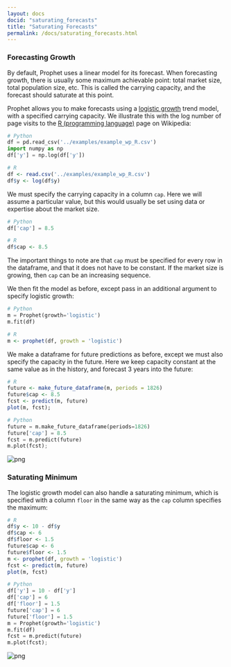 ```yaml
---
layout: docs
docid: "saturating_forecasts"
title: "Saturating Forecasts"
permalink: /docs/saturating_forecasts.html
---
```

### Forecasting Growth

By default, Prophet uses a linear model for its forecast. When forecasting growth, there is usually some maximum achievable point: total market size, total population size, etc. This is called the carrying capacity, and the forecast should saturate at this point.

Prophet allows you to make forecasts using a [logistic growth](https://en.wikipedia.org/wiki/Logistic_function) trend model, with a specified carrying capacity. We illustrate this with the log number of page visits to the [R (programming language)](https://en.wikipedia.org/wiki/R_%28programming_language%29) page on Wikipedia:

```python
# Python
df = pd.read_csv('../examples/example_wp_R.csv')
import numpy as np
df['y'] = np.log(df['y'])
```
```R
# R
df <- read.csv('../examples/example_wp_R.csv')
df$y <- log(df$y)
```
We must specify the carrying capacity in a column `cap`. Here we will assume a particular value, but this would usually be set using data or expertise about the market size.

```python
# Python
df['cap'] = 8.5
```
```R
# R
df$cap <- 8.5
```
The important things to note are that `cap` must be specified for every row in the dataframe, and that it does not have to be constant. If the market size is growing, then `cap` can be an increasing sequence.

We then fit the model as before, except pass in an additional argument to specify logistic growth:

```python
# Python
m = Prophet(growth='logistic')
m.fit(df)
```
```R
# R
m <- prophet(df, growth = 'logistic')
```
We make a dataframe for future predictions as before, except we must also specify the capacity in the future. Here we keep capacity constant at the same value as in the history, and forecast 3 years into the future:

```R
# R
future <- make_future_dataframe(m, periods = 1826)
future$cap <- 8.5
fcst <- predict(m, future)
plot(m, fcst);
```
```python
# Python
future = m.make_future_dataframe(periods=1826)
future['cap'] = 8.5
fcst = m.predict(future)
m.plot(fcst);
```
 
![png](/prophet/static/saturating_forecasts_files/saturating_forecasts_13_0.png) 


### Saturating Minimum

The logistic growth model can also handle a saturating minimum, which is specified with a column `floor` in the same way as the `cap` column specifies the maximum:

```R
# R
df$y <- 10 - df$y
df$cap <- 6
df$floor <- 1.5
future$cap <- 6
future$floor <- 1.5
m <- prophet(df, growth = 'logistic')
fcst <- predict(m, future)
plot(m, fcst)
```
```python
# Python
df['y'] = 10 - df['y']
df['cap'] = 6
df['floor'] = 1.5
future['cap'] = 6
future['floor'] = 1.5
m = Prophet(growth='logistic')
m.fit(df)
fcst = m.predict(future)
m.plot(fcst);
```
 
![png](/prophet/static/saturating_forecasts_files/saturating_forecasts_16_0.png) 

